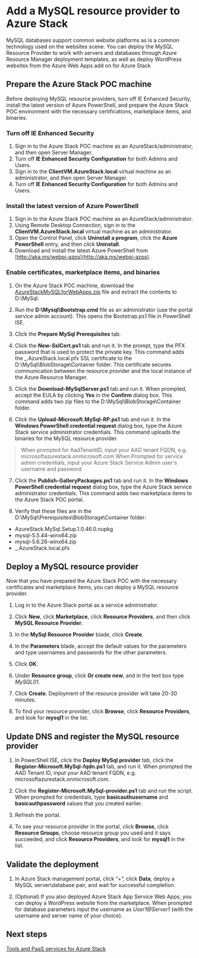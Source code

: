<properties
	pageTitle="Prepare the physical machine"
	description="Prepare the physical machine"
	services="azure-stack"
	documentationCenter=""
	authors="ErikjeMS"
	manager="v-kiwhit"
	editor=""/>

<tags
	ms.service="multiple"
	ms.workload="na"
	ms.tgt_pltfrm="na"
	ms.devlang="na"
	ms.topic="article"
	ms.date="01/04/2016"
	ms.author="v-anpasi"/>

# Add a MySQL resource provider to Azure Stack

MySQL databases support common website platforms as is a common technology used on the websites scene. You can deploy the MySQL Resource Provider to work with servers and databases through Azure Resource Manager deployment templates, as well as deploy WordPress websites from the Azure Web Apps add on for Azure Stack

## Prepare the Azure Stack POC machine

Before deploying MySQL resource providers, turn off IE Enhanced Security, install the latest version of Azure PowerShell, and prepare the Azure Stack POC environment with the necessary certifications, marketplace items, and binaries.

### Turn off IE Enhanced Security

1. Sign in to the Azure Stack POC machine as an AzureStack/administrator, and then open Server Manager.
2. Turn off **IE Enhanced Security Configuration** for both Admins and Users.
3. Sign in to the **ClientVM.AzureStack.local** virtual machine as an administrator, and then open Server Manager.
4. Turn off **IE Enhanced Security Configuration** for both Admins and Users.

### Install the latest version of Azure PowerShell

1. Sign in to the Azure Stack POC machine as an AzureStack/administrator.
2. Using Remote Desktop Connection, sign in to the **ClientVM.AzureStack.local** virtual machine as an administrator.
3. Open the Control Panel, click **Uninstall a program**, click the **Azure PowerShell** entry, and then click **Uninstall**.
4. Download and install the latest Azure PowerShell from [http://aka.ms/webpi-azps](http://aka.ms/webpi-azps).

### Enable certificates, marketplace items, and binaries

1.	On the Azure Stack POC machine, download the [AzureStackMySQLforWebApps.zip](http://aka.ms/MASMySQLRP) file and extract the contents to D:\MySql.

2.	Run the **D:\Mysql\Bootstrap.cmd** file as an administrator (use the portal service admin account). This opens the Bootstrap.ps1 file in PowerShell ISE.

3.	Click the **Prepare MySql Prerequisites** tab.

4.	Click the **New-SslCert.ps1** tab and run it. In the prompt, type the PFX password that is used to protect the private key. This command adds the \_.AzureStack.local.pfx SSL certificate to the D:\MySql\BlobStorage\Container folder. This certificate secures communication between the resource provider and the local instance of the Azure Resource Manager.

5.	Click the **Download-MySqlServer.ps1** tab and run it. When prompted, accept the EULA by clicking **Yes** in the **Confirm** dialog box. This command adds two zip files to the D:\MySql\BlobStorage\Container folder.

6.	Click the **Upload-Microsoft.MySql-RP.ps1** tab and run it. In the **Windows PowerShell credential request** dialog box, type the Azure Stack service administrator credentials. This command uploads the binaries for the MySQL resource provider.
> When prompted for AadTenantID, input your AAD tenant FQDN, e.g. microsoftazurestack.onmicrosoft.com
> When Prompted for service admin credentials, input your Azure Stack Service Admin user's username and password

7.	Click the **Publish-GalleryPackages.ps1** tab and run it. In the **Windows PowerShell credential request** dialog box, type the Azure Stack service administrator credentials. This command adds two marketplace items to the Azure Stack POC portal.

8.	Verify that these files are in the D:\MySql\Prerequisites\BlobStorage\Container folder:
  - AzureStack.MySql.Setup.1.0.46.0.nupkg
  - mysql-5.5.44-winx64.zip
  - mysql-5.6.26-winx64.zip
  - \_.AzureStack.local.pfx

## Deploy a MySQL resource provider

Now that you have prepared the Azure Stack POC with the necessary certificates and marketplace items, you can deploy a MySQL resource provider.

1.	Log in to the Azure Stack portal as a service administrator.

2.	Click **New**, click **Marketplace**, click **Resource Providers**, and then click **MySQL Resource Provider**.
3.	In the **MySql Resource Provider** blade, click **Create**.
4.	In the **Parameters** blade, accept the default values for the parameters and type usernames and passwords for the other parameters.
5.	Click **OK**.
6.	Under **Resource group**, click **Or create new**, and in the text box type *MySQL01*.
7.	Click **Create**. Deployment of the resource provider will take 20-30 minutes.
8.	To find your resource provider, click **Browse**, click **Resource Providers**, and look for **mysql1** in the list.

## Update DNS and register the MySQL resource provider

1. In PowerShell ISE, click the **Deploy MySql provider** tab, click the **Register-Microsoft.MySql-fqdn.ps1** tab, and run it. When prompted the AAD Tenant ID, input your AAD tenant FQDN, e.g. microsoftazurestack.onmicrosoft.com.

2. Click the **Register-Microsoft.MySql-provider.ps1** tab and run the script. When prompted for credentials, type **basicauthusername** and **basicauthpassword** values that you created earlier.

3. Refresh the portal.

4. To see your resource provider in the portal, click **Browse**, click **Resource Groups**, choose resource group you used and it says succeeded, and click **Resource Providers**, and look for **mysql1** in the list.  

## Validate the deployment

1. In Azure Stack management portal, click “+”, click **Data**, deploy a MySQL server\database pair, and wait for successful completion.

2. (Optional) If you also deployed Azure Stack App Service Web Apps, you can deploy a WordPress website from the marketplace. When prompted for database parameters input the username as *User1@Server1* (with the username and server name of your choice).


## Next steps

[Tools and PaaS services for Azure Stack](azure-stack-tools-paas-services.md)
